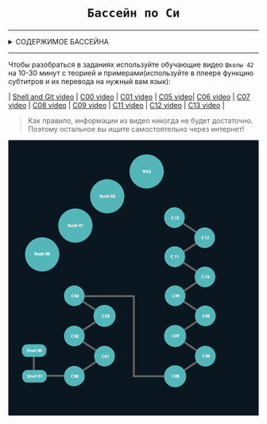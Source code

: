 <h1 align="center"><code>Бассейн по Си</code></h1>

------------------------------------------------------------------------------------

<details>
<summary> СОДЕРЖИМОЕ БАССЕЙНА </summary>

------------------------------------------------------------------------------------

- День 01: Shell00 - Командная строка Unix 
- День 02: Shell01 - Командная строка Unix

- День 03: C00: 
    * ex00 = ft_putchar.c 
    * ex01 = ft_print_alphabet.c 
    * ex02 = ft_print_reverse_alphabet.c 
    * ex03 = ft_print_numbers.c 
    * ex04 = ft_is_negative.c 
    * ex05 = ft_print_comb.c 
    * ex06 = ft_print_comb2.c 
    * ex07 = ft_putnbr.c 
    * ex08 = ft_print_combn.c

- День 04: C01: 
    * ex00 = ft_ft.c 
    * ex01 = ft_ultimate_ft.c 
    * ex02 = ft_swap.c 
    * ex03 = ft_div_mod.c 
    * ex04 = ft_ultimate_div_mod.c 
    * ex05 = ft_putstr.c 
    * ex06 = ft_strlen.c 
    * ex07 = ft_rev_int_tab.c 
    * ex08 = ft_sort_int_tab.c 
- День 05-07: Rush00 - Написать программу отображения индивидуальных сеток с различными размерами.

- День 08: C02:
    * ex00 = ft_strcpy.c 
    * ex01 = ft_strncpy.c 
    * ex02 = ft_str_is_alpha.c 
    * ex03 = ft_str_is_numeric.c 
    * ex04 = ft_str_is_lowercase.c 
    * ex05 = ft_str_is_uppercase.c 
    * ex06 = ft_str_is_printable.c 
    * ex07 = ft_strupcase.c 
    * ex08 = ft_strlowcase.c 
    * ex09 = ft_strcapitalize.c 
    * ex10 = ft_strlcpy.c 
    * ex11 = ft_putstr_non_printable.c 
    * ex12 = ft_print_memory.c 

- День 09: C03: 
    * ex00 = ft_strcmp.c 
    * ex01 = ft_strncmp.c
    * ex02 = ft_strcat.c 
    * ex03 = ft_strncat.c 
    * ex04 = ft_strstr.c 
    * ex05 = ft_strlcat.c 

- День 10: C04: 
    * ex00 = ft_strlen.c 
    * ex01 = ft_putstr.c 
    * ex02 = ft_putnbr.c 
    * ex03 = ft_atoi.c 
    * ex04 = ft_putnbr_base.c 
    * ex05 = ft_atoi_base.c 

- День 11: C05: 
    * ex00 = ft_iterative_factorial.c 
    * ex01 = ft_recursive_factorial.c 
    * ex02 = ft_iterative_power.c 
    * ex03 = ft_recursive_power.c 
    * ex04 = ft_fibonacci.c 
    * ex05 = ft_sqrt.c 
    * ex06 = ft_is_prime.c 
    * ex07 = ft_find_next_prime.c 
    * ex08 = ft_ten_queens_puzzle.c 

- День 12-14: Rush01 - Написать программу решающую логическую головоломку `Небоскребы`(`skyscapers`).
- День 15: C06: 
    * ex00 = ft_print_program_name.c 
    * ex01 = ft_print_params.c 
    * ex02 = ft_rev_params.c 
    * ex03 = ft_sort_params.c 

- День 16: C07: 
    * ex00 = ft_strdup.c 
    * ex01 = ft_range.c 
    * ex02 = ft_ultimate_range.c 
    * ex03 = ft_strjoin.c 
    * ex04 = ft_convert_base.c 
    * ex05 = ft_split.c 

- День 17: C08: 
    * ex00 = ft.h 
    * ex01 = ft_boolean.h 
    * ex02 = ft_abs.h 
    * ex03 = ft_poin.h 
    * ex04 = ft_strs_to_tab.h | ft_strs_to_tab.c 
    * ex05 = ft_show_tab.h | ft_show_tab.c 

- День 18: C09: 
    * ex00 = libft_creator.sh | ft_putchar.c | ft_swap.c | ft_putstr.c | ft_strlen.c | ft_strcmp.c
    * ex01 = Makefile
    * ex02 = ft_split.c

- День 19-21: Rush02.

- День 22: C10: 
    * ex00 = ft_display_file
    * ex01 = ft_cat
    * ex02 = ft_tail
    * ex03 = ft_hexdump

- День 23: C11: 
    * ex00 = ft_foreach.c 
    * ex01 = ft_map.c 
    * ex02 = ft_any.c
    * ex03 = ft_count_if.c
    * ex04 = ft_is_sort.c 
    * ex05 = do-op
    * ex06 = ft_sort_string_tab.c
    * ex07 = ft_advanced_sort_string_tab.c

- День 24: C12: 
    * ex00 = ft_create_elem.c | ft_list.h
    * ex01 = ft_list_push_front.c | ft_list.h
    * ex02 = ft_list_size.c | ft_list.h
    * ex03 = ft_list_last.c | ft_list.h
    * ex04 = ft_list_push_back.c | ft_list.h
    * ex05 = ft_list_push_strs.c | ft_list.h
    * ex06 = ft_list_clear.c | ft_list.h
    * ex07 = ft_list_at.c | ft_list.h
    * ex08 = ft_list_reverse.c
    * ex09 = ft_list_foreach.c | ft_list.h
    * ex10 = ft_list_foreach_if.c | ft_list.h
    * ex11 = ft_list_find.c | ft_list.h
    * ex12 = ft_list_remove_if.c | ft_list.h
    * ex13 = ft_list_merge.c | ft_list.h
    * ex14 = ft_list_sort.c | ft_list.h
    * ex15 = ft_list_reverse_fun.c | ft_list.h
    * ex16 = ft_sorted_list_insert.c | ft_list.h
    * ex17 = ft_sorted_list_merge.c | ft_list.h

- День 25: C13: 
    * ex00 = btree_create_node.c | ft_btree.h
    * ex01 = btree_apply_prefix.c | ft_btree.h 
    * ex02 = btree_apply_infix.c | ft_btree.h
    * ex03 = btree_apply_suffix.c | ft_btree.h
    * ex04 = btree_insert_data.c | ft_btree.h
    * ex05 = btree_search_item.c | ft_btree.h
    * ex06 = btree_level_count.c | ft_btree.h
    * ex07 = btree_apply_by_level.c | ft_btree.h

- Финальный проект : BSQ - Написать программу, которая находит самый большой квадрат на данной карте и отображает его.

</details>

------------------------------------------------------------------------------------

Чтобы разобраться в заданиях используйте обучающие видео `Школы 42` на 10-30 минут с теорией и примерами(используйте в плеере функцию субтитров и их перевода на нужный вам язык):

| [Shell and Git video](https://www.youtube.com/playlist?list=PLVQYiy6xNUxxhvwi0PGmXb5isUdVwmsg8) | [C00 video](https://www.youtube.com/playlist?list=PLVQYiy6xNUxz5wbzZn4tfUhF4djgzscB-) | [C01 video](https://www.youtube.com/playlist?list=PLVQYiy6xNUxytsXWxZx6odBJMbRktIHTs) | [C05 video](https://www.youtube.com/playlist?list=PLVQYiy6xNUxxZbeH9b0VC-nC6QsJRw5Ah)| [C06 video](https://www.youtube.com/playlist?list=PLVQYiy6xNUxxDlCkkCX262SI90TsllYUW) | [C07 video](https://www.youtube.com/playlist?list=PLVQYiy6xNUxzNYF00nlmx624twFlamqLt) | [C08 video](https://www.youtube.com/playlist?list=PLVQYiy6xNUxxMI_GiGGb2hxMcd3IwNYRy) | [C09 video](https://www.youtube.com/playlist?list=PLVQYiy6xNUxw6n6q_i8wek6U7t7CeAXhU) | [C11 video](https://www.youtube.com/playlist?list=PLVQYiy6xNUxx8sKygTdqtOPytqN7sb0Vz) | [C12 video](https://www.youtube.com/playlist?list=PLVQYiy6xNUxwmUOmyYSaI6gD1UyfF9MSj) | [C13 video](https://www.youtube.com/playlist?list=PLVQYiy6xNUxzusAgMiybYwkLvuMFbVat9) |

> Как правило, информации из видео никогда не будет достаточно. Поэтому остальное вы ищите самостоятельно через интернет!

<p align=center ><img src='./map_of_the_Piscine_C.png'></p>
